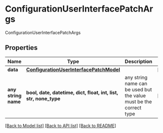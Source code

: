 # ConfigurationUserInterfacePatchArgs

ConfigurationUserInterfacePatchArgs

## Properties
Name | Type | Description | Notes
------------ | ------------- | ------------- | -------------
**data** | [**ConfigurationUserInterfacePatchModel**](ConfigurationUserInterfacePatchModel.md) |  | [optional] 
**any string name** | **bool, date, datetime, dict, float, int, list, str, none_type** | any string name can be used but the value must be the correct type | [optional]

[[Back to Model list]](../README.md#documentation-for-models) [[Back to API list]](../README.md#documentation-for-api-endpoints) [[Back to README]](../README.md)


